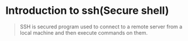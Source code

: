 # Introduction to ssh(Secure shell)
> SSH is secured program used to connect to a remote server from a
> local machine and then execute commands on them.
